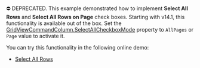 ⛔ DEPRECATED. This example demonstrated how to implement **Select All Rows** and **Select All Rows on Page** check boxes. Starting with v14.1, this functionality is available out of the box. Set the <a href="https://docs.devexpress.com/AspNet/DevExpress.Web.GridViewCommandColumn.SelectAllCheckboxMode">GridViewCommandColumn.SelectAllCheckboxMode</a> property to `AllPages` or `Page` value to activate it. 

You can try this functionality in the following online demo:

- <a href="https://demos.devexpress.com/ASPxGridViewDemos/Selection/AdvancedSelection.aspx">Select All Rows</a>
